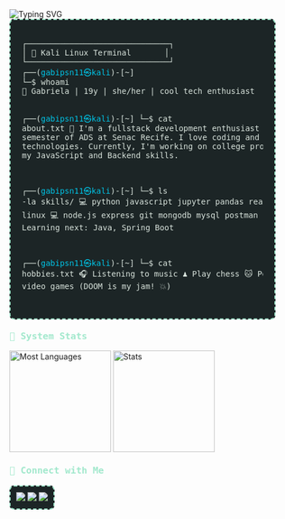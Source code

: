 <div>
  <img src="https://readme-typing-svg.demolab.com?font=IBM+Plex+Mono&weight=400&pause=1000&color=A1E8CC&background=1C2526&width=500&height=40&lines=Hey%2F+I'm+Gabriela.+I'm+into+programming." alt="Typing SVG" />
</div>

<div style="font-family: 'IBM Plex Mono', monospace; color: #D9E4DD; background-color: #1C2526; padding: 20px; border: 2px dashed #A1E8CC; border-radius: 8px; width: 85%;">
  <pre>
┌──────────────────────────────┐
│ 💾 Kali Linux Terminal       │
└──────────────────────────────┘
┌──(<span style="color: #00C4E6;">gabipsn11㉿kali</span>)-[~]
└─$ whoami
👾 Gabriela | 19y | she/her | cool tech enthusiast

┌──(<span style="color: #00C4E6;">gabipsn11㉿kali</span>)-[~]
└─$ cat about.txt
🌟 I'm a fullstack development enthusiast in my fourth semester of ADS at Senac Recife. I love coding and diving into new technologies. 
  Currently, I'm working on college projects and sharpening my JavaScript and Backend skills.

┌──(<span style="color: #00C4E6;">gabipsn11㉿kali</span>)-[~]
└─$ ls -la skills/
💻 python  javascript  jupyter  pandas  react.js  react-native  linux
💻 node.js  express  git  mongodb  mysql  postman  aws  springboot
✨ Learning next: Java, Spring Boot

┌──(<span style="color: #00C4E6;">gabipsn11㉿kali</span>)-[~]
└─$ cat hobbies.txt
🎧 Listening to music
♟️ Play chess
🐱 Pet my cat
🎮 Playing video games (DOOM is my jam! 💥)
  </pre>
</div>


<h3 style="font-family: 'IBM Plex Mono', monospace; color: #A1E8CC; margin-top: 20px;">💾 System Stats</h3>
<div>
  <img height="180em" src="https://github-readme-stats.vercel.app/api/top-langs/?username=Gabipsn11&theme=transparent&title_color=A1E8CC&text_color=D9E4DD&layout=compact&langs_count=7&hide_border=true&background=1C2526" alt="Most Languages" />
  <img height="180em" src="https://github-readme-stats.vercel.app/api?username=Gabipsn11&show_icons=true&theme=transparent&title_color=A1E8CC&text_color=D9E4DD&hide_border=true&count_private=true&background=1C2526" alt="Stats" />
</div>

<h3 style="font-family: 'IBM Plex Mono', monospace; color: #A1E8CC; margin-top: 20px;">💾 Connect with Me</h3>
<div style="background-color: #1C2526; padding: 10px; border: 2px dashed #A1E8CC; border-radius: 8px; width: fit-content;">
  <a target='_blank' href="https://www.instagram.com/gabrielap11res/">
    <img src="https://img.shields.io/badge/Instagram-A1E8CC?style=flat&logo=instagram&logoColor=1C2526&labelColor=A1E8CC">
  </a>
  <a target='_blank' href="https://www.linkedin.com/in/gabriela-pires-7787b6279/">
    <img src="https://img.shields.io/badge/LinkedIn-A1E8CC?style=flat&logo=linkedin&logoColor=1C2526&labelColor=A1E8CC">
  </a>
  <a href="https://open.spotify.com/user/31o4dqeazibwhhl2arsyocamg4vi?si=ce258ffc0ac74f6b" target="_blank">
    <img src="https://img.shields.io/badge/Spotify-A1E8CC?style=flat&logo=spotify&logoColor=1C2526&labelColor=A1E8CC">
  </a>
</div>
